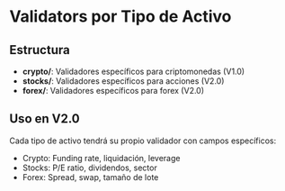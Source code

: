 # Validators por Tipo de Activo

## Estructura

- **crypto/**: Validadores específicos para criptomonedas (V1.0)
- **stocks/**: Validadores específicos para acciones (V2.0)
- **forex/**: Validadores específicos para forex (V2.0)

## Uso en V2.0

Cada tipo de activo tendrá su propio validador con campos específicos:

- Crypto: Funding rate, liquidación, leverage
- Stocks: P/E ratio, dividendos, sector
- Forex: Spread, swap, tamaño de lote
